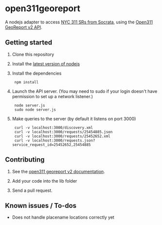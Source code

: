 open311georeport
================
A nodejs adapter to access [NYC 311 SRs from Socrata](http://data.cityofnewyork.us/d/erm2-nwe9), using the [Open311 GeoReport v2 API](http://wiki.open311.org/GeoReport_v2).

Getting started
-------------------------
1. Clone this repository

2. Install the [latest version of nodejs](http://nodejs.org/)

3. Install the dependencies

        npm install

4. Launch the API server. (You may need to sudo if your login doesn't have permission to set up a network listener.)

        node server.js
        sudo node server.js

5. Make queries to the server (by default it listens on port 3000)

        curl -v localhost:3000/discovery.xml
        curl -v localhost:3000/requests/25454885.json
        curl -v localhost:3000/requests/25452652.xml
        curl -v localhost:3000/requests.json?service_request_id=25452652,25454885


Contributing
-------------------------

1. See the [open311 georeport v2 documentation](http://wiki.open311.org/GeoReport_v2#GET_Service_Requests).

2. Add your code into the lib folder

3. Send a pull request.


Known issues / To-dos
-------------------------
* Does not handle placename locations correctly yet
